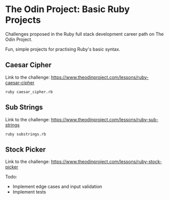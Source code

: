 # The Odin Project: Basic Ruby Projects

Challenges proposed in the Ruby full stack development career path on The Odin Project.

Fun, simple projects for practising Ruby's basic syntax.

## Caesar Cipher

Link to the challenge: https://www.theodinproject.com/lessons/ruby-caesar-cipher

`ruby caesar_cipher.rb`

## Sub Strings

Link to the challenge: https://www.theodinproject.com/lessons/ruby-sub-strings

`ruby substrings.rb`

## Stock Picker

Link to the challenge: https://www.theodinproject.com/lessons/ruby-stock-picker

Todo:

- Implement edge cases and input validation
- Implement tests
